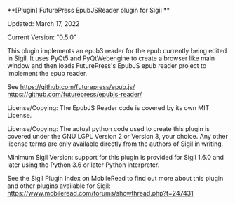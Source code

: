 **[Plugin] FuturePress EpubJSReader plugin for Sigil **

Updated: March 17, 2022

Current Version: "0.5.0"

This plugin implements an epub3 reader for the epub currently being edited in Sigil.
It uses PyQt5 and PyQtWebengine to create a browser like main window and then loads
FuturePress's EpubJS epub reader project to implement the epub reader.

See https://github.com/futurepress/epub.js/
    https://github.com/futurepress/epubjs-reader/

License/Copying: The EpubJS Reader code is covered by its own MIT License.

License/Copying: The actual python code used to create this plugin is covered under the GNU LGPL Version 2 or Version 3, your choice.  Any other license terms are only available directly from the authors of Sigil in writing.

Minimum Sigil Version: support for this plugin is provided for Sigil 1.6.0 and later using the Python 3.6 or later Python interpreter.


See the Sigil Plugin Index on MobileRead to find out more about this plugin and other plugins available for Sigil:
https://www.mobileread.com/forums/showthread.php?t=247431

